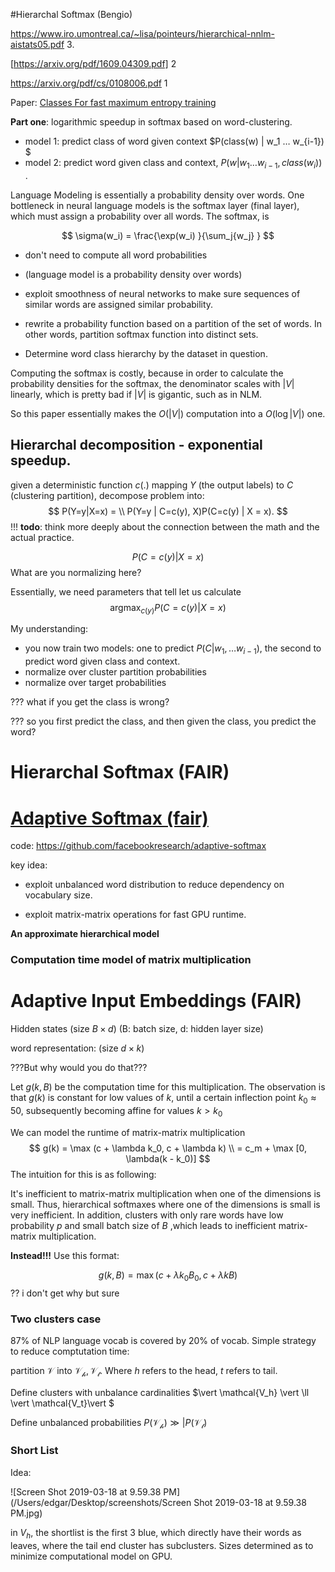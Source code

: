

#Hierarchal Softmax (Bengio)

https://www.iro.umontreal.ca/~lisa/pointeurs/hierarchical-nnlm-aistats05.pdf 3. 

[https://arxiv.org/pdf/1609.04309.pdf] 2 

https://arxiv.org/pdf/cs/0108006.pdf 1 



Paper: [Classes For fast maximum entropy training](https://arxiv.org/pdf/cs/0108006.pdf)



**Part one**: logarithmic speedup in softmax based on word-clustering. 

- model 1: predict class of word given context $P(class(w) | w_1 … w_{i-1}) $ 
- model 2: predict word given class and context, $P(w | w_1 … w_{i-1}, class(w_i))$ . 



Language Modeling is essentially a probability density over words. One bottleneck in neural language models is the softmax layer (final layer), which must assign a probability over all words. The softmax, is 


$$
\sigma(w_i) = \frac{\exp(w_i) }{\sum_j{w_j} }
$$


- don't need to compute all word probabilities
- (language model is a probability density over words)

- exploit smoothness of neural networks to make sure sequences of similar words are assigned similar probability. 



- rewrite a probability function based on a partition of the set of words. In other words, partition softmax function into distinct sets. 
- Determine word class hierarchy by the dataset in question. 



Computing the softmax is costly, because in order to calculate the probability densities for the softmax, the denominator scales with $|V|$ linearly, which is pretty bad if $|V|$ is gigantic, such as in NLM. 



So this paper essentially makes the $O(|V|)$ computation into a $O(\log |V|)$ one. 





## Hierarchal decomposition - exponential speedup. 

given a deterministic function $c(.)$ mapping $Y$ (the output labels) to $C​$ (clustering partition), decompose problem into:
$$
P(Y=y|X=x) = \\
P(Y=y | C=c(y), X)P(C=c(y) | X = x).
$$
!!! **todo**: think more deeply about the connection between the math and the actual practice. 




$$
P(C = c(y) | X=x)
$$
What are you normalizing here? 

Essentially, we need parameters that tell let us calculate
$$
\text{argmax}_{c(y)} P(C= c(y) | X = x)
$$


My understanding: 

- you now train two models: one to predict $P(C | w_1, … w_{i-1})​$, the second to predict word given class and context. 
- normalize over cluster partition probabilities
- normalize over target probabilities



??? what if you get the class is wrong?

??? so you first predict the class, and then given the class, you predict the word?

# Hierarchal Softmax (FAIR)



# [Adaptive Softmax (fair)](https://arxiv.org/pdf/1609.04309.pdf)

code: https://github.com/facebookresearch/adaptive-softmax



key idea:

- exploit unbalanced word distribution to reduce dependency on vocabulary size. 

- exploit matrix-matrix operations for fast GPU runtime. 



**An approximate hierarchical model**



### Computation time model of matrix multiplication



# Adaptive Input Embeddings (FAIR)

Hidden states (size $B \times d$) (B: batch size, d: hidden layer size)

word representation: (size $d \times k$) 

???But why would you do that??? 

Let $g(k, B)$ be the computation time for this multiplication. The observation is that $g(k)$ is constant for low values of $k$, until a certain inflection point $k_0 \approx 50$, subsequently becoming affine for values $k > k_0$ 



We can model the runtime of matrix-matrix multiplication 
$$
g(k) = \max (c + \lambda k_0, c + \lambda k) \\
= c_m + \max [0, \lambda(k - k_0)]
$$
The intuition for this is as following: 

It's inefficient to matrix-matrix multiplication when one of the dimensions is small. Thus, hierarchical softmaxes where one of the dimensions is small is very inefficient. In addition, clusters with only rare words have low probability $p$ and small batch size of $B$ ,which leads to inefficient matrix-matrix multiplication. 

**Instead!!!** Use this format: 


$$
g(k, B) = \max (c + \lambda k_0B_0, c + \lambda kB)
$$
?? i don't get why but sure



### Two clusters case



87% of NLP language vocab is covered by 20% of vocab. Simple strategy to reduce comptutation time: 

partition $\mathcal {V}$ into $\mathcal{V_h, V_t}$. Where $h$ refers to the head, $t$ refers to tail. 

Define clusters with unbalance cardinalities $\vert \mathcal{V_h} \vert \ll \vert \mathcal{V_t}\vert $ 

Define unbalanced probabilities $P (\mathcal{V_h} )  \gg \vert P(\mathcal{V_t})$



### Short List



Idea: 

![Screen Shot 2019-03-18 at 9.59.38 PM](/Users/edgar/Desktop/screenshots/Screen Shot 2019-03-18 at 9.59.38 PM.jpg)



in $V_h$, the shortlist is the first 3 blue, which directly have their words as leaves, where the tail end cluster has subclusters. Sizes determined as to minimize computational model on GPU. 



